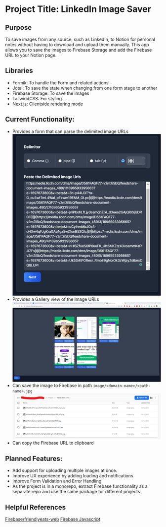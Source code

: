 # Project Title: LinkedIn Image Saver

## Purpose

To save images from any source, such as LinkedIn, to Notion for personal notes without having to download and upload them manually. This app allows you to save the images to Firebase Storage and add the Firebase URL to your Notion page.

## Libraries

- Formik: To handle the Form and related actions
- Jotai: To save the state when changing from one form stage to another
- Firebase Storage: To save the images
- TailwindCSS: For styling
- Next.js: Clientside rendering mode

## Current Functionality:

- Provides a form that can parse the delimited image URLs
    ![Image of above text](./screenshots/form%20with%20input.png)
- Provides a Gallery view of the Image URLs
    ![Image of above text](./screenshots/Gallery%20View.png)
- Can save the image to Firebase in path `image/<domain-name>/<path-name>.jpg`
    ![Image of above text](./screenshots/stored%20image%20in%20firebase.png)
- Can copy the Firebase URL to clipboard

## Planned Features:

- Add support for uploading multiple images at once.
- Improve UX experience by adding loading and notifications
- Improve Form Validation and Error Handling
- As the project is in a monorepo, extract Firebase functionality as a separate repo and use the same package for different projects.

## Helpful References

[Firebase/friendlyeats-web](https://github.com/firebase/friendlyeats-web)
[Firebase Javascript](https://firebase.google.com/docs/reference/js)
